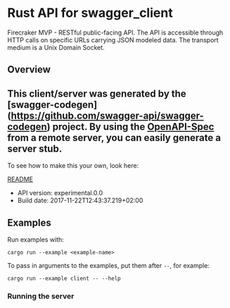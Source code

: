 # Rust API for swagger_client

Firecraker MVP - RESTful public-facing API.  The API is accessible through HTTP calls on specific URLs carrying JSON modeled data. The transport medium is a Unix Domain Socket.

## Overview
This client/server was generated by the [swagger-codegen]
(https://github.com/swagger-api/swagger-codegen) project.
By using the [OpenAPI-Spec](https://github.com/OAI/OpenAPI-Specification) from a remote server, you can easily generate a server stub.
-

To see how to make this your own, look here:

[README](https://github.com/swagger-api/swagger-codegen/blob/master/README.md)

- API version: experimental.0.0
- Build date: 2017-11-22T12:43:37.219+02:00

## Examples

Run examples with:

```
cargo run --example <example-name>
```

To pass in arguments to the examples, put them after `--`, for example:

```
cargo run --example client -- --help
```

### Running the server
To run the server, follow these simple steps:

```
cargo run --example server
```

### Running a client
To run a client, follow one of the following simple steps:

```
cargo run --example client ApplyLimiterToDrive
cargo run --example client ApplyLimiterToNetworkInterface
cargo run --example client ApplyLimiterToVsock
cargo run --example client CreateInstanceAction
cargo run --example client DeleteGuestDriveByID
cargo run --example client DeleteGuestNetworkInterfaceByID
cargo run --example client DeleteGuestVsockByID
cargo run --example client DeleteLimiter
cargo run --example client DescribeInstance
cargo run --example client DescribeInstanceAction
cargo run --example client DescribeLimiter
cargo run --example client GetGuestBootSource
cargo run --example client GetGuestDriveByID
cargo run --example client GetGuestDrives
cargo run --example client GetGuestNetworkInterfaceByID
cargo run --example client GetGuestNetworkInterfaces
cargo run --example client GetGuestVsockByID
cargo run --example client GetGuestVsocks
cargo run --example client GetLimitersForGuestDrive
cargo run --example client GetLimitersForGuestNetworkInterface
cargo run --example client GetLimitersForGuestVsock
cargo run --example client GetMetadata
cargo run --example client ListInstanceActions
cargo run --example client ListLimiters
cargo run --example client PutGuestBootSource
cargo run --example client PutGuestDriveByID
cargo run --example client PutGuestNetworkInterfaceByID
cargo run --example client PutGuestVsockByID
cargo run --example client UpdateLimiter
```

### HTTPS
The examples can be run in HTTPS mode by passing in the flag `--https`, for example:

```
cargo run --example server -- --https
```

This will use the keys/certificates from the examples directory. Note that the server chain is signed with
`CN=localhost`.
